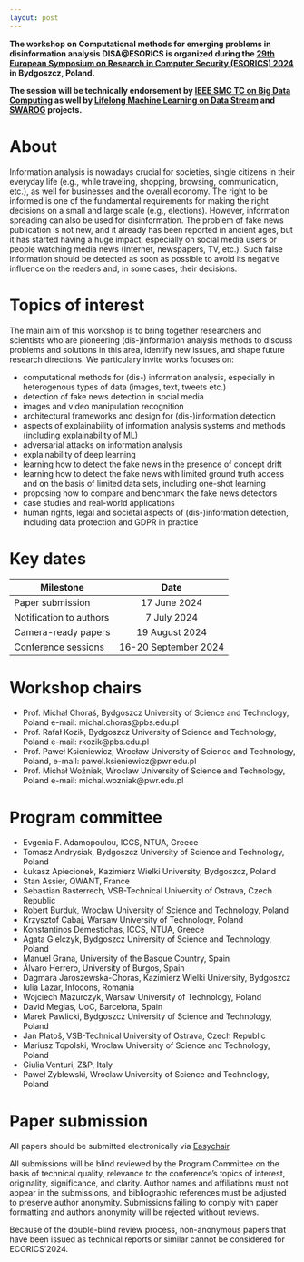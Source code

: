 ```yaml
---
layout: post
---
```


**The workshop on Computational methods for emerging problems in disinformation analysis DISA@ESORICS is organized during the [29th European Symposium on Research in Computer Security (ESORICS) 2024]([https://conferences.sigappfr.org/dsaa2023/](https://esorics2024.org/)) in Bydgoszcz, Poland.**

**The session will be technically endorsement by [IEEE SMC TC on Big Data Computing](http://www.ieeesmc.org/technical-activities/cybernetics/big-data-computing) as well by [Lifelong Machine Learning on Data Stream](https://www.kssk.pwr.edu.pl/projects/lmlds) and [SWAROG](http://swarog-ai.pl/) projects.**

# About

Information analysis is nowadays crucial for societies, single citizens in their everyday life (e.g., while traveling, shopping, browsing, communication, etc.), as well for businesses and the overall economy. The right to be informed is one of the fundamental requirements for making the right decisions on a small and large scale (e.g., elections). However, information spreading can also be used for disinformation. The problem of fake news publication is not new, and it already has been reported in ancient ages, but it has started having a huge impact, especially on social media users or people watching media news (Internet, newspapers, TV, etc.). Such false information should be detected as soon as possible to avoid its negative influence on the readers and, in some cases, their decisions.


<!--
# Online meeting

The joint sessions <em>“Classifier Learning from Difficult Data”</em> and <em>“Computational Methods for Emerging Problems in (dis-)Information Analysis </em>” will take place on June 4th, 2020. The CLD2 and DIS-A workshops will take place via the zoom.us platform. Joining will be possible 15 minutes before the start of the meeting, which is at 8:45 AM (GMT + 2).


You can join via the following [hyperlink](https://pwr-edu.zoom.us/j/91255889567?pwd=K2c1Z0F4ZTA4b1JvZVgxZjlXRUVZdz09), or by using the *join a meeting* function and providing the following data:
- Meeting ID: 912 5588 9567

Passwords were sent directly to each of the sessions participants.
If you have any questions, please contact [Paweł Ksieniewicz](mailto:pawel.ksieniewicz@pwr.edu.pl) or [Paweł Zyblewski](mailto:pawel.zyblewski@pwr.edu.pl).

Best regards and take care!

Michał Choraś and Michał Woźniak


# Meeting schedule

The meeting schedule of CLD2 and DIS-A workshops is as follows


| Time        | Event           |Paper ID|
| ------------- |:-------------|---:|
| 9:00 – 9:10 |	<strong>Invitation and opening <em>(Michał Choraś, Michał Woźniak)</em></strong> |
|9:10 – 10:00 |	<strong>Keynote talk <em>(chair:  Prof. Michał Woźniak)</em></strong>|
||<strong>Prof. Michal Choraś<br>Current challenges in ML/AI: security, explainability and fairness</strong>|
|10:20-12:00| <strong>Session 1 <em>(chair: Prof. Olgierd Unold)</em></strong>|
||Paweł Teisseyre, Jan Mielniczuk and Małgorzata Łazęcka<br> Different strategies of fitting logistic regression for positive and unlabelled data|97 |
||Dariusz Sychel, Przemysław Klęsk and Aneta Bera<br> Branch-and-Bound Search for Training Cascades of Classifiers|132|
||Mariusz Topolski<br> Application of the stochastic gradient method in the construction of the main components of PCA in the task diagnosis of multiple sclerosis in children|516|
||Wojciech Wieczorek, Olgierd Unold, Łukasz Strąk and Arkadiusz Nowakowski<br> Grammatical Inference by Answer Set Programming|128|
||Magda Friedjungová, Daniel Vašata, Maksym Balatsko and Marcel Jiřina<br> Missing Features Reconstruction Using a Wasserstein Generative Adversarial Imputation Network|192|
|12:20-14:00| <strong>Session 2 <em>(chair: Dr. Paweł Ksieniewicz)</em></strong>|
||Pawel Zyblewski and Michal Wozniak<br> Dynamic Classifier Selection for data with skewed class distribution using Imbalance Ratio and Euclidean distance|184|
||Jan Brabec, Tomas Komarek, Vojtech Franc and Lukas Machlica<br> On Model Evaluation under Non-constant Class Imbalance|237|
||Pawel Trajdos and Marek Kurzynski<br> A Correction Method of a Base Classifier Applied to Imbalanced Data Classification|347|
||Paweł Ksieniewicz<br> Standard Decision Boundary in a support-domain of fuzzy classifier prediction for the task of imbalanced data classification|359|
||Jakub Klikowski and Michal Wozniak<br> Employing One-class SVM Classifier Ensemble for Imbalanced Data Stream Classification|559|
|14:20-16:00| <strong>Session 3 <em>(chair: Prof. Tomasz Andrysiak)</em></strong>
||Paweł Ksieniewicz and Robert Burduk<br> Clustering and Weighted Scoring in Geometric Space Support Vector Machine Ensemble for Highly Imbalanced Data Classification|629|
||Michał Żak and Michał Woźniak<br> Performance Analysis of Binarization Strategies for Multi-Class Imbalanced Data Classification|661|
||Paweł Ksieniewicz, Róża Goścień, Mirosław Klinkowski and Krzysztof Walkowiak<br> Pattern recognition model to aid the optimization of Dynamic Spectrally-Spatially Flexible Optical Networks|639|
||Tomasz Andrysiak and Łukasz Saganowski<br> Maintenance and Security System for PLC Railway LED Sign Communication Infrastructure|490|
||Jakub Nowak, Taras Holotyak, Marcin Korytkowski, Rafal Scherer and Sviatsolav Voloshynovskiy<br> Behavioral Biometric User Authentication from URL Logs|522|
|16:20-18:00| <strong>Session 4 <em>(chair: Prof. Michał Choraś)</em></strong>
||Marek Pawlicki, Rafal Kozik and Witold Holubowicz<br> On the impact of network data balancing in cybersecurity applications|99|
||Sebastian Kula, Michał Choraś, Rafał Kozik, Pawel Ksieniewicz and Michał Wozniak<br> Sentiment Analysis for Fake News Detection by Means of Neural Networks|362|
||Roman Englert and Jörg Muschiol<br> Syntactic and Semantic Bias Detection and Countermeasures|25|
||Amir Ebrahimi Fard, Majid Mohammadi and Bartel van de Walle<br> Detecting Rumours in Disasters: An Imbalanced Learning Approach|90|
-->

# Topics of interest

The main aim of this workshop is to bring together researchers and scientists who are pioneering (dis-)information analysis methods to discuss problems and solutions in this area, identify new issues, and shape future research directions. 
We particulary invite works focuses on:

- computational methods for (dis-) information analysis, especially in heterogenous types of data (images, text, tweets etc.)
- detection of fake news detection in social media
- images and video manipulation recognition
- architectural frameworks and design for (dis-)information detection
- aspects of explainability of information analysis systems and methods (including explainability of ML)
- adversarial attacks on information analysis
- explainability of deep learning
- learning how to detect the fake news in the presence of concept drift
- learning how to detect the fake news with limited ground truth access and on the basis of limited data sets, including one-shot learning
- proposing how to compare and benchmark the fake news detectors
- case studies and real-world applications
- human rights, legal and societal aspects of (dis-)information detection, including data protection and GDPR in practice

# Key dates

| Milestone        | Date           |
| ------------- |:-------------:|
| Paper submission | 17 June 2024 |
| Notification to authors | 7 July 2024 |
| Camera-ready papers | 19 August 2024 |
| Conference sessions | 16-20 September 2024 |

<!--
| Author registration | 15 March – 5 April 2021 |
| Non-author early registration | 15 March – 23 April 2021 |
| Non-author late registration | from 24 April 2021 |
-->


# Workshop chairs

<ul>
<li>
Prof. Michał Choraś, Bydgoszcz University of Science and Technology, Poland
e-mail: michal.choras@pbs.edu.pl
</li>
<li>
Prof. Rafał Kozik, Bydgoszcz University of Science and Technology, Poland 
e-mail: rkozik@pbs.edu.pl
</li>
<li>
Prof. Paweł Ksieniewicz, Wrocław University of Science and Technology, Poland, 
 e-mail: pawel.ksieniewicz@pwr.edu.pl
</li>
<li>
Prof. Michał Woźniak, Wroclaw University of Science and Technology, Poland
e-mail: michal.wozniak@pwr.edu.pl
</li>

</ul>

# Program committee

<ul>
 <li>
 Evgenia F. Adamopoulou, ICCS, NTUA, Greece
</li> 

<li>
Tomasz Andrysiak, Bydgoszcz University of Science and Technology, Poland
</li>
 
 <li>
 Łukasz Apiecionek, Kazimierz Wielki University, Bydgoszcz, Poland
</li>
 
 <li>
  Stan Assier, QWANT, France
</li>
 
 <li>
    Sebastian Basterrech, VSB-Technical University of Ostrava, Czech Republic
</li>
 <li>
    Robert Burduk, Wroclaw University of Science and Technology, Poland
</li>

 <li>
  Krzysztof Cabaj, Warsaw University of Technology, Poland
</li>
 
 <li>
  Konstantinos Demestichas, ICCS, NTUA, Greece
</li>
 
  <li>
   Agata Gielczyk, Bydgoszcz University of Science and Technology, Poland
</li>
 
  <li>
   Manuel Grana, University of the Basque Country, Spain
</li>
 
  <li>
   Álvaro Herrero, University of Burgos, Spain
</li>
 <li>
  Dagmara Jaroszewska-Choras, Kazimierz Wielki University, Bydgoszcz
</li>
 
  <li>
   Iulia Lazar, Infocons, Romania
</li>
 
  <li>
   Wojciech Mazurczyk, Warsaw University of Technology, Poland
</li>
 
  <li>
   David Megias, UoC, Barcelona, Spain
</li>
 
  <li>
   Marek Pawlicki, Bydgoszcz University of Science and Technology, Poland
</li>
 
 <li>
  Jan Platoš, VSB-Technical University of Ostrava, Czech Republic
 </li>
 
 <li>
   Mariusz Topolski, Wroclaw University of Science and Technology, Poland
</li>
  <li>
   Giulia Venturi, Z&P, Italy
</li>
  <li>
  Paweł Zyblewski, Wroclaw University of Science and Technology, Poland
  </li>
</ul>


# Paper submission

All papers should be submitted electronically via [Easychair](https://easychair.org/conferences/?conf=disaesorics2024).

<!--[EasyChair](https://easychair.org/my/conference?conf=dsaa2023).

The length of each paper submitted to the Research tracks should be no more than ten (10) pages and should be formatted following the standard 2-column U.S. letter style of IEEE Conference template. For further information and instructions, see the [IEEE Proceedings Author Guidelines](http://www.ieee.org/conferences_events/conferences/publishing/templates.html).
-->

All submissions will be blind reviewed by the Program Committee on the basis of technical quality, relevance to the conference’s topics of interest, originality, significance, and clarity. Author names and affiliations must not appear in the submissions, and bibliographic references must be adjusted to preserve author anonymity. Submissions failing to comply with paper formatting and authors anonymity will be rejected without reviews.

Because of the double-blind review process, non-anonymous papers that have been issued as technical reports or similar cannot be considered for ECORICS’2024. 
<!--
An exception to this rule applies to arXiv papers that were published in arXiv at least a month prior to ECORICS’2024 submission deadline. Authors can submit these arXiv papers to ECORICS's024 provided that the submitted paper’s title and abstract are different from the one appearing in arXiv.
-->

<!--
<ul>
{% assign sorted = (site.data.pc | sort: 'last') %}
{% for person in sorted %}
<li>
    {{ person.first }} {{person.last}}, <em>{{person.university}}, {{person.country}}</em>
</li>
{% endfor %}
</ul>
-->


<!--
---


Polar Bear supports GFM!
The following text has been taken from [this page](https://github.com/adam-p/markdown-here/wiki/Markdown-Here-Cheatsheet).

# H1
## H2
### H3
#### H4
##### H5
###### H6


Emphasis, aka italics, with *asterisks* or _underscores_.

Strong emphasis, aka bold, with **asterisks** or __underscores__.

Combined emphasis with **asterisks and _underscores_**.

Strikethrough uses two tildes. ~~Scratch this.~~


1. First ordered list item
2. Another item
  * Unordered sub-list.
1. Actual numbers don't matter, just that it's a number
  1. Ordered sub-list
4. And another item.

   Some text that should be aligned with the above item.

* Unordered list can use asterisks
- Or minuses
+ Or pluses


[I'm an inline-style link](https://www.google.com)

[I'm a reference-style link][Arbitrary case-insensitive reference text]

[You can use numbers for reference-style link definitions][1]

Or leave it empty and use the [link text itself]

Some text to show that the reference links can follow later.

[arbitrary case-insensitive reference text]: https://www.mozilla.org
[1]: http://slashdot.org
[link text itself]: http://www.reddit.com



Inline `code` has `back-ticks around` it.



```javascript
var s = "JavaScript syntax highlighting";
alert(s);
```

```python
s = "Python syntax highlighting"
print s
```

```
No language indicated, so no syntax highlighting.
But let's throw in a <b>tag</b>.
```



Colons can be used to align columns.


The outer pipes (|) are optional, and you don't need to make the raw Markdown line up prettily. You can also use inline Markdown.

Markdown | Less | Pretty
--- | --- | ---
*Still* | `renders` | **nicely**
1 | 2 | 3



> Blockquotes are very handy in email to emulate reply text.
> This line is part of the same quote.

Quote break.

> This is a very long line that will still be quoted properly when it wraps. Oh boy let's keep writing to make sure this is long enough to actually wrap for everyone. Oh, you can *put* **Markdown** into a blockquote.
-->
